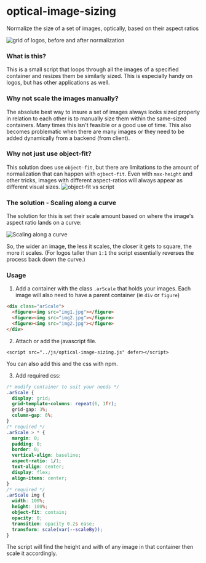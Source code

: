 # optical-image-sizing
Normalize the size of a set of images, optically, based on their aspect ratios

![grid of logos, before and after normalization](https://github.com/kni-labs/optical-image-sizing/blob/df1cfa533f4247142a9be9a11006ed46ab982290/test/preview.gif?raw=true) 

### What is this?
This is a small script that loops through all the images of a specified container and resizes them be similarly sized. This is especially handy on logos, but has other applications as well.

### Why not scale the images manually?
The absolute best way to insure a set of images always looks sized properly in relation to each other is to manually size them within the same-sized containers. Many times this isn't feasible or a good use of time. This also becomes problematic when there are many images or they need to be added dynamically from a backend (from client).


### Why not just use object-fit?
This solution does use `object-fit`, but there are limitations to the amount of normalization that can happen with `ojbect-fit`. Even with `max-height` and other tricks, images with different aspect-ratios will always appear as different visual sizes.
![object-fit vs script](https://github.com/kni-labs/optical-image-sizing/blob/be9ba77c90c1939517292d7d1ce389e5c060d038/test/object-fit.jpg?raw=true) 


### The solution - Scaling along a curve
The solution for this is set their scale amount based on where the image's aspect ratio lands on a curve:

![Scaling along a curve](https://github.com/kni-labs/optical-image-sizing/blob/061b236bf0aec265357d5b7fcb5fd9b4e550451b/test/curve.jpg?raw=true) 

So, the wider an image, the less it scales, the closer it gets to square, the more it scales. (For logos taller than `1:1` the script essentially reverses the process back down the curve.)

### Usage

1. Add a container with the class `.arScale` that holds your images. Each image will also need to have a parent container (ie `div` or `figure`)

```html
<div class="arScale">
  <figure><img src="img1.jpg"></figure>
  <figure><img src="img2.jpg"></figure>
  <figure><img src="img2.jpg"></figure>
</div>
```
2. Attach or add the javascript file.
```
<script src="../js/optical-image-sizing.js" defer></script>
```
You can also add this and the css with npm.

3. Add required css:
```css
/* modify container to suit your needs */
.arScale {
  display: grid;
  grid-template-columns: repeat(6, 1fr);
  grid-gap: 3%;
  column-gap: 6%;
}
/* required */
.arScale > * {
  margin: 0;
  padding: 0;
  border: 0;
  vertical-align: baseline;
  aspect-ratio: 1/1;
  text-align: center;
  display: flex;
  align-items: center;
}
/* required */
.arScale img {
  width: 100%;
  height: 100%;
  object-fit: contain;
  opacity: 0;
  transition: opacity 0.2s ease;
  transform: scale(var(--scaleBy));
}
```
The script will find the height and with of any image in that container then scale it accordingly.



